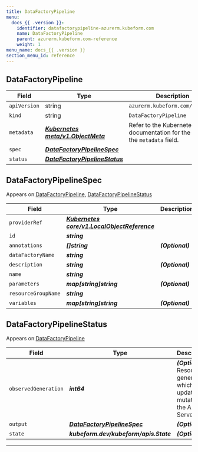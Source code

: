 ```yaml
---
title: DataFactoryPipeline
menu:
  docs_{{ .version }}:
    identifier: datafactorypipeline-azurerm.kubeform.com
    name: DataFactoryPipeline
    parent: azurerm.kubeform.com-reference
    weight: 1
menu_name: docs_{{ .version }}
section_menu_id: reference
---
```


## DataFactoryPipeline
| Field | Type | Description |
| ------ | ----- | ----------- |
| `apiVersion` | string | `azurerm.kubeform.com/v1alpha1` |
|    `kind` | string | `DataFactoryPipeline` |
| `metadata` | ***[Kubernetes meta/v1.ObjectMeta](https://kubernetes.io/docs/reference/generated/kubernetes-api/v1.13/#objectmeta-v1-meta)***|Refer to the Kubernetes API documentation for the fields of the `metadata` field.|
| `spec` | ***[DataFactoryPipelineSpec](#DataFactoryPipelineSpec)***||
| `status` | ***[DataFactoryPipelineStatus](#DataFactoryPipelineStatus)***||
## DataFactoryPipelineSpec

Appears on:[DataFactoryPipeline](#DataFactoryPipeline), [DataFactoryPipelineStatus](#DataFactoryPipelineStatus)

| Field | Type | Description |
| ------ | ----- | ----------- |
| `providerRef` | ***[Kubernetes core/v1.LocalObjectReference](https://kubernetes.io/docs/reference/generated/kubernetes-api/v1.13/#localobjectreference-v1-core)***||
| `id` | ***string***||
| `annotations` | ***[]string***| ***(Optional)*** |
| `dataFactoryName` | ***string***||
| `description` | ***string***| ***(Optional)*** |
| `name` | ***string***||
| `parameters` | ***map[string]string***| ***(Optional)*** |
| `resourceGroupName` | ***string***||
| `variables` | ***map[string]string***| ***(Optional)*** |
## DataFactoryPipelineStatus

Appears on:[DataFactoryPipeline](#DataFactoryPipeline)

| Field | Type | Description |
| ------ | ----- | ----------- |
| `observedGeneration` | ***int64***| ***(Optional)*** Resource generation, which is updated on mutation by the API Server.|
| `output` | ***[DataFactoryPipelineSpec](#DataFactoryPipelineSpec)***| ***(Optional)*** |
| `state` | ***kubeform.dev/kubeform/apis.State***| ***(Optional)*** |
---

